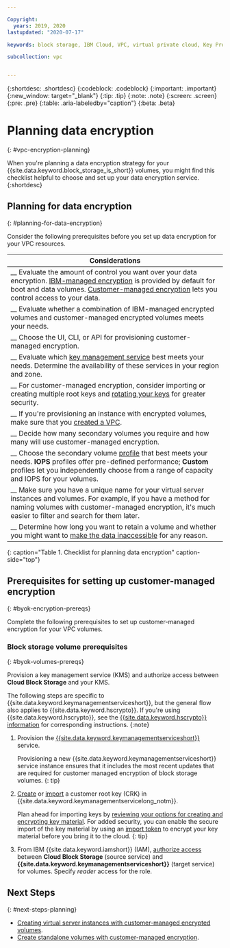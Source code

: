 ```yaml
---

Copyright:
  years: 2019, 2020
lastupdated: "2020-07-17"

keywords: block storage, IBM Cloud, VPC, virtual private cloud, Key Protect, encryption, key management, Hyper Protect Crypto Services, HPCS, volume, data storage, virtual server instance, instance, customer-managed encryption, planning, best practices

subcollection: vpc


---
```


{:shortdesc: .shortdesc}
{:codeblock: .codeblock}
{:important: .important}
{:new_window: target="_blank"}
{:tip: .tip}
{:note: .note}
{:screen: .screen}
{:pre: .pre}
{:table: .aria-labeledby="caption"}
{:beta: .beta}

# Planning data encryption
{: #vpc-encryption-planning}

When you're planning a data encryption strategy for your {{site.data.keyword.block_storage_is_short}} volumes, you might find this checklist helpful to choose and set up your data encryption service.
{:shortdesc}

## Planning for data encryption
{: #planning-for-data-encryption}

Consider the following prerequisites before you set up data encryption for your VPC resources.

|        Considerations|
|-------------------|
|__ Evaluate the amount of control you want over your data encryption. [IBM-managed encryption](/docs/vpc?topic=vpc-vpc-encryption-about#vpc-provider-managed-encryption) is provided by default for boot and data volumes.  [Customer-managed encryption](/docs/vpc?topic=vpc-vpc-encryption-about#vpc-customer-managed-encryption) lets you control access to your data. |
|__ Evaluate whether a combination of IBM-managed encrypted volumes and customer-managed encrypted volumes meets your needs.  |
|__ Choose the UI, CLI, or API for provisioning customer-managed encryption.
|__ Evaluate which [key management service](#byok-encryption-prereqs) best meets your needs. Determine the availability of these services in your region and zone. | 
|__ For customer-managed encryption, consider importing or creating multiple root keys and [rotating your keys](/docs/vpc?topic=vpc-vpc-key-rotation) for greater security. |
|__ If you're provisioning an instance with encrypted volumes, make sure that you [created a VPC](/docs/vpc?topic=vpc-getting-started#create-and-configure-vpc). |
|__ Decide how many secondary volumes you require and how many will use customer-managed encryption. |
|__ Choose the secondary volume [profile](/docs/vpc?topic=vpc-block-storage-profiles) that best meets your needs. **IOPS** profiles offer pre-defined performance; **Custom** profiles let you independently choose from a range of capacity and IOPS for your volumes.|
|__ Make sure you have a unique name for your virtual server instances and volumes. For example, if you have a method for naming volumes with customer-managed encryption, it's much easier to filter and search for them later. |
|__ Determine how long you want to retain a volume and whether you might want to [make the data inaccessible](/docs/vpc?topic=vpc-vpc-encryption-managing#instance-byok-inaccessible-data) for any reason. |
{: caption="Table 1. Checklist for planning data encryption" caption-side="top"}

## Prerequisites for setting up customer-managed encryption
{: #byok-encryption-prereqs}

Complete the following prerequisites to set up customer-managed encryption for your VPC volumes. 

### Block storage volume prerequisites
{: #byok-volumes-prereqs}

Provision a key management service (KMS) and authorize access between **Cloud Block Storage** and your KMS.

The following steps are specific to {{site.data.keyword.keymanagementserviceshort}}, but the general flow also applies to {{site.data.keyword.hscrypto}}. If you're using {{site.data.keyword.hscrypto}}, see the [{{site.data.keyword.hscrypto}} information](/docs/hs-crypto?topic=hs-crypto-get-started) for corresponding instructions.
{:note}

1. Provision the [{{site.data.keyword.keymanagementserviceshort}}](/docs/key-protect?topic=key-protect-provision) service.
   
   Provisioning a new {{site.data.keyword.keymanagementserviceshort}} service instance ensures that it includes the most recent updates that are required for customer managed encryption of block storage volumes.
   {: tip}
   
2. [Create](/docs/key-protect?topic=key-protect-create-root-keys) or 
[import](/docs/key-protect?topic=key-protect-import-root-keys) a customer root key (CRK) in
{{site.data.keyword.keymanagementservicelong_notm}}.

   Plan ahead for importing keys by [reviewing your options for creating and encrypting key material](/docs/key-protect?topic=key-protect-importing-keys#plan-ahead). For added security, you can enable the secure import of the key material by using an [import token](/docs/key-protect?topic=key-protect-importing-keys#using-import-tokens) to encrypt your key material before you bring it to the cloud.
   {: tip}
   
3. From IBM {{site.data.keyword.iamshort}} (IAM), [authorize access](/docs/iam?topic=iam-serviceauth#serviceauth) between **Cloud Block Storage** (source service) and **{{site.data.keyword.keymanagementserviceshort}}** (target service) for volumes. Specify _reader_ access for the role.

## Next Steps
{: #next-steps-planning}

* [Creating virtual server instances with customer-managed encrypted volumes](/docs/vpc?topic=vpc-creating-instances-byok).
* [Create standalone volumes with customer-managed encryption](/docs/vpc?topic=vpc-block-storage-vpc-encryption).

